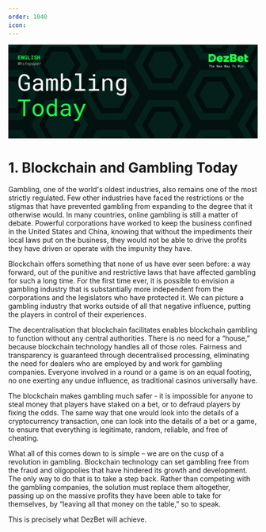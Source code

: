 ```yaml
---
order: 1040
icon: 
---
```

![](/static/headers/DezBet_Gambling_Today_ENG.png)

# 1. Blockchain and Gambling Today

Gambling, one of the world's oldest industries, also remains one of the most strictly regulated. Few other industries have faced the restrictions or the stigmas that have prevented gambling from expanding to the degree that it otherwise would. In many countries, online gambling is still a matter of debate. Powerful corporations have worked to keep the business confined in the United States and China, knowing that without the impediments their local laws put on the business, they would not be able to drive the profits they have driven or operate with the impunity they have.
 
Blockchain offers something that none of us have ever seen before: a way forward, out of the punitive and restrictive laws that have affected gambling for such a long time. For the first time ever, it is possible to envision a gambling industry that is substantially more independent from the corporations and the legislators who have protected it. We can picture a gambling industry that works outside of all that negative influence, putting the players in control of their experiences.
 
The decentralisation that blockchain facilitates enables blockchain gambling to function without any central authorities. There is no need for a “house,” because blockchain technology handles all of those roles. Fairness and transparency is guaranteed through decentralised processing, eliminating the need for dealers who are employed by and work for gambling companies. Everyone involved in a round or a game is on an equal footing, no one exerting any undue influence, as traditional casinos universally have.
 
The blockchain makes gambling much safer - it is impossible for anyone to steal money that players have staked on a bet, or to defraud players by fixing the odds. The same way that one would look into the details of a cryptocurrency transaction, one can look into the details of a bet or a game, to ensure that everything is legitimate, random, reliable, and free of cheating.
 
What all of this comes down to is simple – we are on the cusp of a revolution in gambling. Blockchain technology can set gambling free from the fraud and oligopolies that have hindered its growth and development. The only way to do that is to take a step back. Rather than competing with the gambling companies, the solution must replace them altogether, passing up on the massive profits they have been able to take for themselves, by “leaving all that money on the table,” so to speak.

This is precisely what DezBet will achieve.
